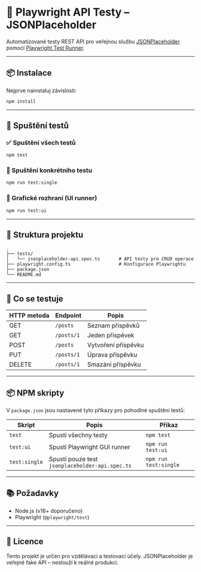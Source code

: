 # 📘 Playwright API Testy – JSONPlaceholder

Automatizované testy REST API pro veřejnou službu [JSONPlaceholder](https://jsonplaceholder.typicode.com/) pomocí [Playwright Test Runner](https://playwright.dev/test).

---

## 📦 Instalace

Nejprve nainstaluj závislosti:

```bash
npm install
```

---

## 🚀 Spuštění testů

### ✅ Spuštění všech testů
```bash
npm test
```

### 🧪 Spuštění konkrétního testu
```bash
npm run test:single
```

### 👀 Grafické rozhraní (UI runner)
```bash
npm run test:ui
```

---

## 🧱 Struktura projektu

```
.
├── tests/
│   └── jsonplaceholder-api.spec.ts       # API testy pro CRUD operace
├── playwright.config.ts                  # Konfigurace Playwrightu
├── package.json
└── README.md
```

---

## 🧪 Co se testuje

| HTTP metoda | Endpoint          | Popis                   |
|-------------|-------------------|--------------------------|
| GET         | `/posts`          | Seznam příspěvků        |
| GET         | `/posts/1`        | Jeden příspěvek         |
| POST        | `/posts`          | Vytvoření příspěvku     |
| PUT         | `/posts/1`        | Úprava příspěvku        |
| DELETE      | `/posts/1`        | Smazání příspěvku       |

---

## 📦 NPM skripty

V `package.json` jsou nastavené tyto příkazy pro pohodlné spuštění testů:

| Skript           | Popis                                 | Příkaz                    |
|------------------|--------------------------------------|---------------------------|
| `test`           | Spustí všechny testy                  | `npm test`                |
| `test:ui`        | Spustí Playwright GUI runner          | `npm run test:ui`         |
| `test:single`    | Spustí pouze test `jsonplaceholder-api.spec.ts` | `npm run test:single`     |

---

## 📚 Požadavky

- Node.js (v16+ doporučeno)
- Playwright (`@playwright/test`)

---

## 📄 Licence

Tento projekt je určen pro vzdělávací a testovací účely. JSONPlaceholder je veřejné fake API – neslouží k reálné produkci.
